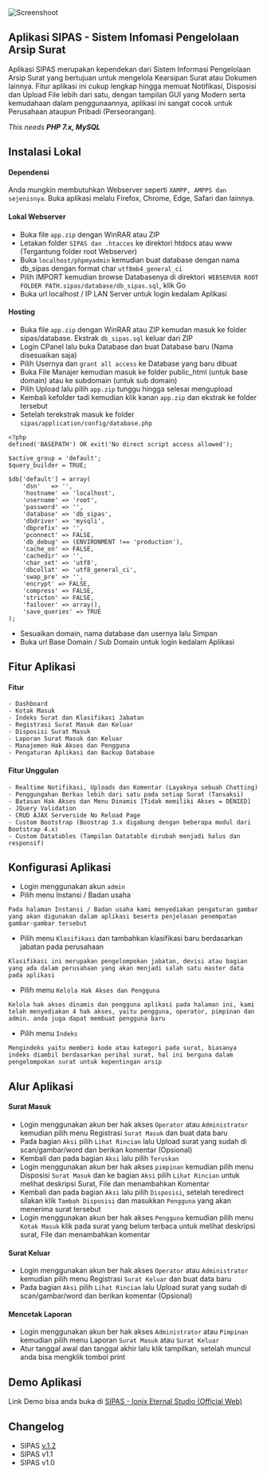 <img alt="Screenshoot" src="https://github.com/ionixeternal/sipas/blob/master/docs/image/thumbnails.jpg">

## Aplikasi SIPAS - Sistem Infomasi Pengelolaan Arsip Surat

Aplikasi SIPAS merupakan kependekan dari Sistem Informasi Pengelolaan Arsip Surat yang bertujuan untuk mengelola Kearsipan Surat atau Dokumen lainnya. Fitur aplikasi ini cukup lengkap hingga memuat Notifikasi, Disposisi dan Upload File lebih dari satu, dengan tampilan GUI yang Modern serta kemudahaan dalam penggunaannya, aplikasi ini sangat cocok untuk Perusahaan ataupun Pribadi (Perseorangan).

_This needs **PHP 7.x, MySQL**_

## Instalasi Lokal

#### Dependensi
Anda mungkin membutuhkan Webserver seperti `XAMPP, AMPPS dan sejenisnya`. Buka aplikasi melalu Firefox, Chrome, Edge, Safari dan lainnya.

#### Lokal Webserver
- Buka file `app.zip` dengan WinRAR atau ZIP
- Letakan folder `SIPAS dan .htacces` ke direktori htdocs atau www (Tergantung folder root Webserver)
- Buka `localhost/phpmyadmin` kemudian buat database dengan nama db_sipas dengan format char `utf8mb4_general_ci`
- Pilih IMPORT kemudian browse Databasenya di direktori` WEBSERVER ROOT FOLDER PATH.sipas/database/db_sipas.sql`, klik Go
- Buka url localhost / IP LAN Server untuk login kedalam Aplikasi

#### Hosting
- Buka file `app.zip` dengan WinRAR atau ZIP kemudan masuk ke folder sipas/database. Ekstrak `db_sipas.sql` keluar dari ZIP
- Login CPanel lalu buka Database dan buat Database baru (Nama disesuaikan saja)
- Pilih Usernya dan `grant all access` ke Database yang baru dibuat
- Buka File Manajer kemudian masuk ke folder public_html (untuk base domain) atau ke subdomain (untuk sub domain)
- Pilih Upload lalu pilih `app.zip` tunggu hingga selesai mengupload
- Kembali kefolder tadi kemudian klik kanan `app.zip` dan ekstrak ke folder tersebut
- Setelah terekstrak masuk ke folder `sipas/application/config/database.php`
```
<?php
defined('BASEPATH') OR exit('No direct script access allowed');

$active_group = 'default';
$query_builder = TRUE;

$db['default'] = array(
	'dsn'	=> '',
	'hostname' => 'localhost',
	'username' => 'root',
	'password' => '',
	'database' => 'db_sipas',
	'dbdriver' => 'mysqli',
	'dbprefix' => '',
	'pconnect' => FALSE,
	'db_debug' => (ENVIRONMENT !== 'production'),
	'cache_on' => FALSE,
	'cachedir' => '',
	'char_set' => 'utf8',
	'dbcollat' => 'utf8_general_ci',
	'swap_pre' => '',
	'encrypt' => FALSE,
	'compress' => FALSE,
	'stricton' => FALSE,
	'failover' => array(),
	'save_queries' => TRUE
);
```
- Sesuaikan domain, nama database dan usernya lalu Simpan
- Buka url Base Domain / Sub Domain untuk login kedalam Aplikasi

## Fitur Aplikasi

#### Fitur
    - Dashboard
    - Kotak Masuk
    - Indeks Surat dan Klasifikasi Jabatan
    - Registrasi Surat Masuk dan Keluar
    - Disposisi Surat Masuk
    - Laporan Surat Masuk dan Keluar
    - Manajemen Hak Akses dan Pengguna
    - Pengaturan Aplikasi dan Backup Database

#### Fitur Unggulan
    - Realtime Notifikasi, Uploads dan Komentar (Layaknya sebuah Chatting)
    - Penggungahan Berkas lebih dari satu pada setiap Surat (Tansaksi)
    - Batasan Hak Akses dan Menu Dinamis [Tidak memiliki Akses = DENIED]
    - JQuery Validation
    - CRUD AJAX Serverside No Reload Page
    - Custom Bootstrap (Boostrap 3.x digabung dengan beberapa modul dari Bootstrap 4.x)
    - Custom Datatables (Tampilan Datatable dirubah menjadi halus dan responsif)

## Konfigurasi Aplikasi
- Login menggunakan akun `admin`
- Pilih menu Instansi / Badan usaha
```
Pada halaman Instansi / Badan usaha kami menyediakan pengaturan gambar yang akan digunakan dalam aplikasi beserta penjelasan penempatan gambar-gambar tersebut
```
- Pilih menu `Klasifikasi` dan tambahkan klasifikasi baru berdasarkan jabatan pada perusahaan
```
Klasifikasi ini merupakan pengelompokan jabatan, devisi atau bagian yang ada dalam perusahaan yang akan menjadi salah satu master data pada aplikasi
```
- Pilih menu `Kelola Hak Akses dan Pengguna`
```
Kelola hak akses dinamis dan pengguna aplikasi pada halaman ini, kami telah menyediakan 4 hak akses, yaitu pengguna, operator, pimpinan dan admin. anda juga dapat membuat pengguna baru
```
- Pilih menu `Indeks`
```
Mengindeks yaitu memberi kode atau kategori pada surat, biasanya indeks diambil berdasarkan perihal surat, hal ini berguna dalam pengelompokan surat untuk kepentingan arsip
```

## Alur Aplikasi

#### Surat Masuk
- Login menggunakan akun ber hak akses `Operator` atau `Administrator` kemudian pilih menu Registrasi `Surat Masuk` dan buat data baru
- Pada bagian `Aksi` pilih `Lihat Rincian` lalu Upload surat yang sudah di scan/gambar/word dan berikan komentar (Opsional)
- Kembali dan pada bagian `Aksi` lalu pilih `Teruskan`
- Login menggunakan akun ber hak akses `pimpinan` kemudian pilih menu Disposisi `Surat Masuk` dan ke bagian `Aksi` pilih `Lihat Rincian` untuk melihat deskripsi Surat, File dan menambahkan Komentar
- Kembali dan pada bagian `Aksi` lalu pilih `Disposisi`, setelah teredirect silakan klik `Tambah Disposisi` dan masukkan `Pengguna` yang akan menerima surat tersebut
- Login menggunakan akun ber hak akses `Pengguna` kemudian pilih menu `Kotak Masuk` klik pada surat yang belum terbaca untuk melihat deskripsi surat, File dan menambahkan komentar

#### Surat Keluar
- Login menggunakan akun ber hak akses `Operator` atau `Administrator` kemudian pilih menu Registrasi `Surat Keluar` dan buat data baru
- Pada bagian `Aksi` pilih `Lihat Rincian` lalu Upload surat yang sudah di scan/gambar/word dan berikan komentar (Opsional)

#### Mencetak Laporan
- Login menggunakan akun ber hak akses `Administrator` atau `Pimpinan` kemudian pilih menu Laporan `Surat Masuk` atau `Surat Keluar`
- Atur tanggal awal dan tanggal akhir lalu klik tampilkan, setelah muncul anda bisa mengklik tombol print

## Demo Aplikasi
Link Demo bisa anda buka di [SIPAS - Ionix Eternal Studio (Official Web)](http://sipas.ionixeternal.co.id/)

## Changelog
- SIPAS [v.1.2](https://github.com/ionixeternal/sipas/blob/master/CHANGELOG.md)
- SIPAS v1.1
- SIPAS v1.0
